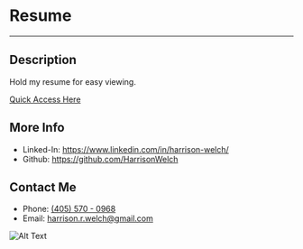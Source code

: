 # Resume
---

## Description

Hold my resume for easy viewing.

[Quick Access Here](https://github.com/HarrisonWelch/Resume/pdf/../../../../../pdf/Resume-03-31-2021.pdf)

## More Info
* Linked-In: https://www.linkedin.com/in/harrison-welch/
* Github: https://github.com/HarrisonWelch

## Contact Me

* Phone: <a href=”tel:+14055700968″>(405) 570 - 0968</a>
* Email: <a href="mailto:harrison.r.welch@gmail.com">harrison.r.welch@gmail.com</a>

![Alt Text](https://media.giphy.com/media/ZfK4cXKJTTay1Ava29/giphy.gif)
